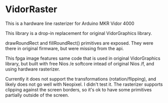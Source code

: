 # VidorRaster
This is a hardware line rasterizer for Arduino MKR Vidor 4000

This library is a drop-in replacement for original VidorGraphics library.

drawRoundRect and fillRoundRect() primitives are exposed. They were there in original firmware, but were missing from the api.

This fpga image features same code that is used in original VidorGraphics library, but built with free Nios /e softcore intead of original Nios /f, and using hardware rasterizer.

Currently it does not support the transformations (rotation/flipping), and likely does not go well with Neopixel. I didn't test it.
The rasterizer supports clipping against the screen borders, so it's ok to have some primitives partially outside of the screen.
